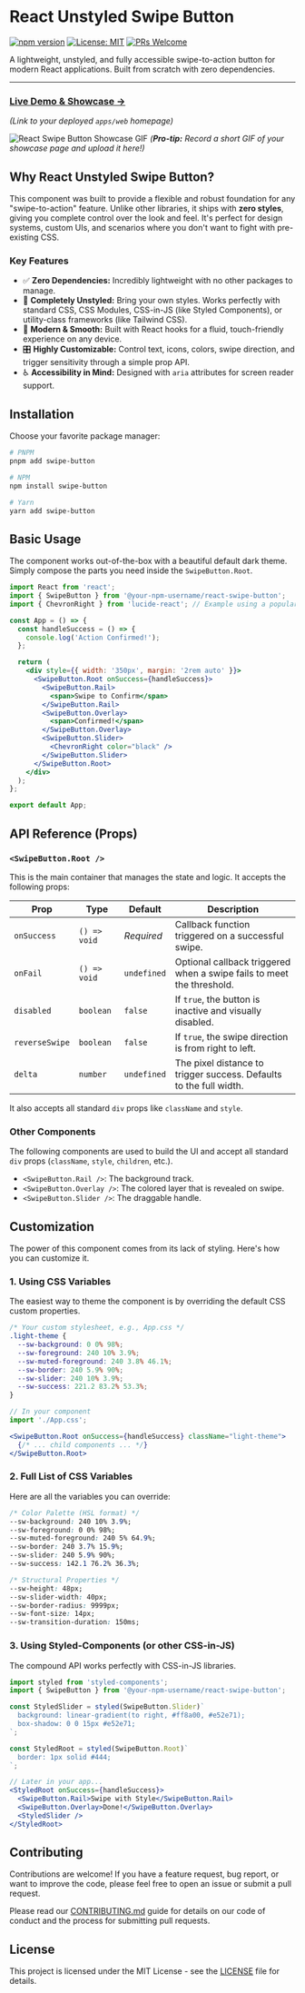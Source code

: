# React Unstyled Swipe Button

[![npm version](https://img.shields.io/npm/v/swipe-button.svg)](https://www.npmjs.com/package/swipe-button)
[![License: MIT](https://img.shields.io/badge/License-MIT-yellow.svg)](LICENCE)
[![PRs Welcome](https://img.shields.io/badge/PRs-welcome-brightgreen.svg)](CONTRIBUTING.md)

A lightweight, unstyled, and fully accessible swipe-to-action button for modern React applications. Built from scratch with zero dependencies.

---

### [**Live Demo & Showcase →**](https://your-homepage-url.com)

*(Link to your deployed `apps/web` homepage)*

![React Swipe Button Showcase GIF](https://your-link-to-a-demo-gif.com/demo.gif)
*(**Pro-tip:** Record a short GIF of your showcase page and upload it here!)*

## Why React Unstyled Swipe Button?

This component was built to provide a flexible and robust foundation for any "swipe-to-action" feature. Unlike other libraries, it ships with **zero styles**, giving you complete control over the look and feel. It's perfect for design systems, custom UIs, and scenarios where you don't want to fight with pre-existing CSS.

### Key Features

*   ✅ **Zero Dependencies:** Incredibly lightweight with no other packages to manage.
*   🎨 **Completely Unstyled:** Bring your own styles. Works perfectly with standard CSS, CSS Modules, CSS-in-JS (like Styled Components), or utility-class frameworks (like Tailwind CSS).
*   📱 **Modern & Smooth:** Built with React hooks for a fluid, touch-friendly experience on any device.
*   🎛️ **Highly Customizable:** Control text, icons, colors, swipe direction, and trigger sensitivity through a simple prop API.
*   ♿️ **Accessibility in Mind:** Designed with `aria` attributes for screen reader support.

## Installation

Choose your favorite package manager:

```bash
# PNPM
pnpm add swipe-button

# NPM
npm install swipe-button

# Yarn
yarn add swipe-button
```

## Basic Usage

The component works out-of-the-box with a beautiful default dark theme. Simply compose the parts you need inside the `SwipeButton.Root`.

```jsx
import React from 'react';
import { SwipeButton } from '@your-npm-username/react-swipe-button';
import { ChevronRight } from 'lucide-react'; // Example using a popular icon library

const App = () => {
  const handleSuccess = () => {
    console.log('Action Confirmed!');
  };

  return (
    <div style={{ width: '350px', margin: '2rem auto' }}>
      <SwipeButton.Root onSuccess={handleSuccess}>
        <SwipeButton.Rail>
          <span>Swipe to Confirm</span>
        </SwipeButton.Rail>
        <SwipeButton.Overlay>
          <span>Confirmed!</span>
        </SwipeButton.Overlay>
        <SwipeButton.Slider>
          <ChevronRight color="black" />
        </SwipeButton.Slider>
      </SwipeButton.Root>
    </div>
  );
};

export default App;
```

## API Reference (Props)

### `<SwipeButton.Root />`

This is the main container that manages the state and logic. It accepts the following props:

| Prop           | Type         | Default    | Description                                                            |
| -------------- | ------------ | ---------- | ---------------------------------------------------------------------- |
| `onSuccess`    | `() => void` | _Required_ | Callback function triggered on a successful swipe.                     |
| `onFail`       | `() => void` | `undefined`| Optional callback triggered when a swipe fails to meet the threshold.  |
| `disabled`     | `boolean`    | `false`    | If `true`, the button is inactive and visually disabled.               |
| `reverseSwipe` | `boolean`    | `false`    | If `true`, the swipe direction is from right to left.                  |
| `delta`        | `number`     | `undefined`| The pixel distance to trigger success. Defaults to the full width.       |

It also accepts all standard `div` props like `className` and `style`.

### Other Components

The following components are used to build the UI and accept all standard `div` props (`className`, `style`, `children`, etc.).

*   `<SwipeButton.Rail />`: The background track.
*   `<SwipeButton.Overlay />`: The colored layer that is revealed on swipe.
*   `<SwipeButton.Slider />`: The draggable handle.

## Customization

The power of this component comes from its lack of styling. Here's how you can customize it.

### 1. Using CSS Variables

The easiest way to theme the component is by overriding the default CSS custom properties.

```css
/* Your custom stylesheet, e.g., App.css */
.light-theme {
  --sw-background: 0 0% 98%;
  --sw-foreground: 240 10% 3.9%;
  --sw-muted-foreground: 240 3.8% 46.1%;
  --sw-border: 240 5.9% 90%;
  --sw-slider: 240 10% 3.9%;
  --sw-success: 221.2 83.2% 53.3%;
}
```

```jsx
// In your component
import './App.css';

<SwipeButton.Root onSuccess={handleSuccess} className="light-theme">
  {/* ... child components ... */}
</SwipeButton.Root>
```

### 2. Full List of CSS Variables

Here are all the variables you can override:

```css
/* Color Palette (HSL format) */
--sw-background: 240 10% 3.9%;
--sw-foreground: 0 0% 98%;
--sw-muted-foreground: 240 5% 64.9%;
--sw-border: 240 3.7% 15.9%;
--sw-slider: 240 5.9% 90%;
--sw-success: 142.1 76.2% 36.3%;

/* Structural Properties */
--sw-height: 48px;
--sw-slider-width: 40px;
--sw-border-radius: 9999px;
--sw-font-size: 14px;
--sw-transition-duration: 150ms;
```

### 3. Using Styled-Components (or other CSS-in-JS)

The compound API works perfectly with CSS-in-JS libraries.

```jsx
import styled from 'styled-components';
import { SwipeButton } from '@your-npm-username/react-swipe-button';

const StyledSlider = styled(SwipeButton.Slider)`
  background: linear-gradient(to right, #ff8a00, #e52e71);
  box-shadow: 0 0 15px #e52e71;
`;

const StyledRoot = styled(SwipeButton.Root)`
  border: 1px solid #444;
`;

// Later in your app...
<StyledRoot onSuccess={handleSuccess}>
  <SwipeButton.Rail>Swipe with Style</SwipeButton.Rail>
  <SwipeButton.Overlay>Done!</SwipeButton.Overlay>
  <StyledSlider />
</StyledRoot>
```

## Contributing

Contributions are welcome! If you have a feature request, bug report, or want to improve the code, please feel free to open an issue or submit a pull request.

Please read our [CONTRIBUTING.md](CONTRIBUTING.md) guide for details on our code of conduct and the process for submitting pull requests.

## License

This project is licensed under the MIT License - see the [LICENSE](LICENSE) file for details.